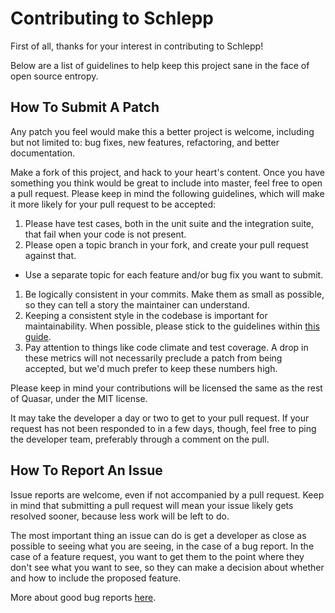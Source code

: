 Contributing to Schlepp
========================

First of all, thanks for your interest in contributing to Schlepp!

Below are a list of guidelines to help keep this project sane in the face of open source entropy.

How To Submit A Patch
---------------------

Any patch you feel would make this a better project is welcome, including but not limited to: bug fixes, new features, refactoring, and better documentation.

Make a fork of this project, and hack to your heart's content. Once you have something you think would be great to include into master, feel free to open a pull request. Please keep in mind the following guidelines, which will make it more likely for your pull request to be accepted:

1. Please have test cases, both in the unit suite and the integration suite, that fail when your code is not present.
1. Please open a topic branch in your fork, and create your pull request against that.
 * Use a separate topic for each feature and/or bug fix you want to submit.
1. Be logically consistent in your commits. Make them as small as possible, so they can tell a story the maintainer can understand.
1. Keeping a consistent style in the codebase is important for maintainability. When possible, please stick to the guidelines within [this guide](https://github.com/bbatsov/ruby-style-guide).
1. Pay attention to things like code climate and test coverage. A drop in these metrics will not necessarily preclude a patch from being accepted, but we'd much prefer to keep these numbers high.

Please keep in mind your contributions will be licensed the same as the rest of Quasar, under the MIT license.

It may take the developer a day or two to get to your pull request. If your request has not been responded to in a few days, though, feel free to ping the developer team, preferably through a comment on the pull.

How To Report An Issue
----------------------

Issue reports are welcome, even if not accompanied by a pull request. Keep in mind that submitting a pull request will mean your issue likely gets resolved sooner, because less work will be left to do.

The most important thing an issue can do is get a developer as close as possible to seeing what you are seeing, in the case of a bug report. In the case of a feature request, you want to get them to the point where they don't see what you want to see, so they can make a decision about whether and how to include the proposed feature. 

More about good bug reports [here](http://www.chiark.greenend.org.uk/~sgtatham/bugs.html).
